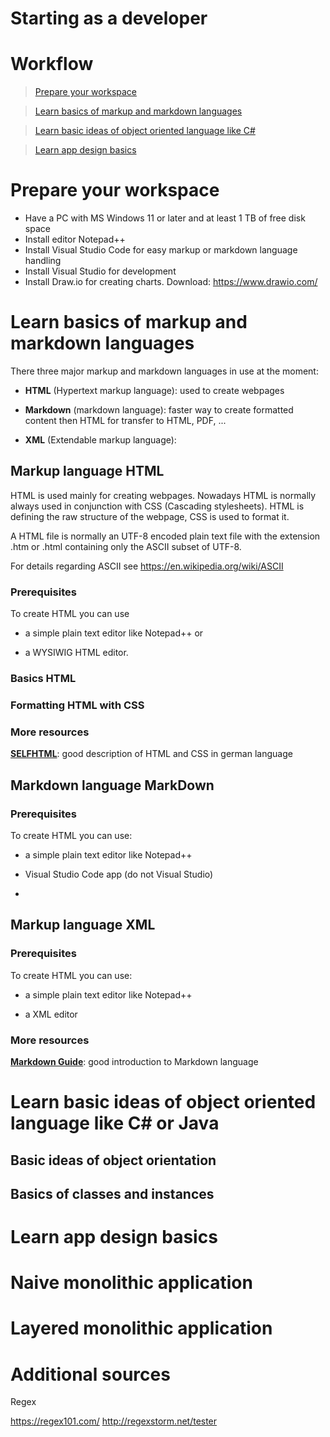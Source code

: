 Starting as a developer
==============

# Workflow

> [Prepare your workspace](#prepare-your-workspace)

> [Learn basics of markup and markdown languages](#learn-basics-of-markup-and-markdown-languages)

> [Learn basic ideas of object oriented language like C#](#learn-basic-ideas-of-object-oriented-language-like-c-or-java)

> [Learn app design basics](#learn-app-design-basics)

# Prepare your workspace

-   Have a PC with MS Windows 11 or later and at least 1 TB of free disk space
-   Install editor Notepad++
-   Install Visual Studio Code for easy markup or markdown language handling
-   Install Visual Studio for development
-   Install Draw.io for creating charts. Download: https://www.drawio.com/



# Learn basics of markup and markdown languages

There three major markup and markdown languages in use at the moment:

-   **HTML** (Hypertext markup language): used to create webpages

-   **Markdown** (markdown language): faster way to create formatted content then HTML for transfer to HTML, PDF, ...

-   **XML** (Extendable markup language): 

## Markup language HTML

HTML is used mainly for creating webpages. Nowadays HTML is normally always used in conjunction with CSS (Cascading stylesheets). HTML is defining the raw structure of the webpage, CSS is used to format it.

A HTML file is normally an UTF-8 encoded plain text file with the extension .htm or .html containing only the ASCII subset of UTF-8.

For details regarding ASCII see https://en.wikipedia.org/wiki/ASCII

### Prerequisites

To create HTML you can use

-   a simple plain text editor like Notepad++ or

-   a WYSIWIG HTML editor.


### Basics HTML


### Formatting HTML with CSS


### More resources

**[SELFHTML](https://wiki.selfhtml.org/)**: good description of HTML and CSS in german language

## Markdown language MarkDown

### Prerequisites

To create HTML you can use:

-   a simple plain text editor like Notepad++

-   Visual Studio Code app (do not Visual Studio)

-   

## Markup language XML

### Prerequisites

To create HTML you can use:

-   a simple plain text editor like Notepad++

-   a XML editor

### More resources

**[Markdown Guide](https://www.markdownguide.org/basic-syntax/)**: good introduction to Markdown language


# Learn basic ideas of object oriented language like C# or Java

## Basic ideas of object orientation

 

## Basics of classes and instances



# Learn app design basics

# Naive monolithic application


# Layered monolithic application





# Additional sources

Regex

https://regex101.com/
http://regexstorm.net/tester
